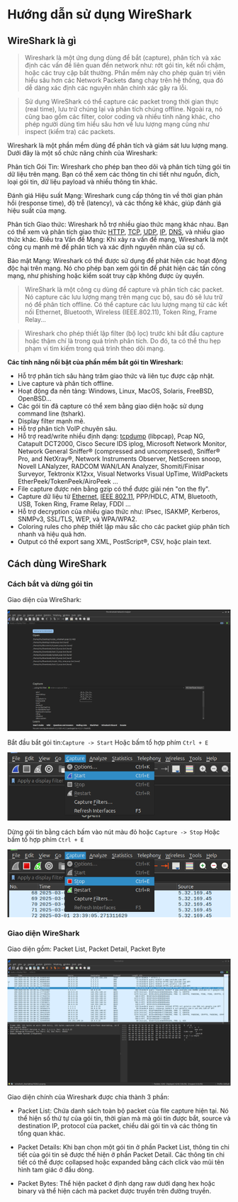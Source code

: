 # Hướng dẫn sử dụng WireShark

## WireShark là gì

> Wireshark là một ứng dụng dùng để bắt (capture), phân tích và xác định các vấn đề liên quan đến network như: rớt gói tin, kết nối chậm, hoặc các truy cập bất thường. Phần mềm này cho phép quản trị viên hiểu sâu hơn các Network Packets đang chạy trên hệ thống, qua đó dễ dàng xác định các nguyên nhân chính xác gây ra lỗi.

> Sử dụng WireShark có thể capture các packet trong thời gian thực (real time), lưu trữ chúng lại và phân tích chúng offline. Ngoài ra, nó cũng bao gồm các filter, color coding và nhiều tính năng khác, cho phép người dùng tìm hiểu sâu hơn về lưu lượng mạng cũng như inspect (kiểm tra) các packets.

Wireshark là một phần mềm dùng để phân tích và giám sát lưu lượng mạng. Dưới đây là một số chức năng chính của Wireshark:

Phân tích Gói Tin: Wireshark cho phép bạn theo dõi và phân tích từng gói tin dữ liệu trên mạng. Bạn có thể xem các thông tin chi tiết như nguồn, đích, loại gói tin, dữ liệu payload và nhiều thông tin khác.

Đánh giá Hiệu suất Mạng: Wireshark cung cấp thông tin về thời gian phản hồi (response time), độ trễ (latency), và các thống kê khác, giúp đánh giá hiệu suất của mạng.

Phân tích Giao thức: Wireshark hỗ trợ nhiều giao thức mạng khác nhau. Bạn có thể xem và phân tích giao thức [HTTP](../Các%20khái%20niệm/HTTP.md), [TCP](../Các%20khái%20niệm/TCP.md), [UDP](../Các%20khái%20niệm/UDP.md), [IP](../Các%20khái%20niệm/IP.md), [DNS](../Các%20khái%20niệm/DNS.md), và nhiều giao thức khác.
Điều tra Vấn đề Mạng: Khi xảy ra vấn đề mạng, Wireshark là một công cụ mạnh mẽ để phân tích và xác định nguyên nhân của sự cố.

Bảo mật Mạng: Wireshark có thể được sử dụng để phát hiện các hoạt động độc hại trên mạng. Nó cho phép bạn xem gói tin để phát hiện các tấn công mạng, như phishing hoặc kiểm soát truy cập không được ủy quyền.

> WireShark là một công cụ dùng để capture và phân tích các packet. Nó capture các lưu lượng mạng trên mạng cục bộ, sau đó sẽ lưu trữ nó để phân tích offline. Có thể capture các lưu lượng mạng từ các kết nối Ethernet, Bluetooth, Wireless (IEEE.802.11), Token Ring, Frame Relay…

> Wireshark cho phép thiết lập filter (bộ lọc) trước khi bắt đầu capture hoặc thậm chí là trong quá trình phân tích. Do đó, ta có thể thu hẹp phạm vi tìm kiếm trong quá trình theo dõi mạng. 

**Các tính năng nổi bật của phần mềm bắt gói tin Wireshark:**

- Hỗ trợ phân tích sâu hàng trăm giao thức và liên tục được cập nhật.
- Live capture và phân tích offline.
- Hoạt động đa nền tảng: Windows, Linux, MacOS, Solaris, FreeBSD, OpenBSD...
- Các gói tin đã capture có thể xem bằng giao diện hoặc sử dụng command line (tshark).
- Display filter mạnh mẽ.
- Hỗ trợ phân tích VoIP chuyên sâu.
- Hỗ trợ read/write nhiều định dạng: [tcpdump](../Các%20khái%20niệm/tcpdump.md) (libpcap), Pcap NG, Catapult DCT2000, 
  Cisco Secure IDS iplog, Microsoft Network Monitor, Network General Sniffer® 
  (compressed and uncompressed), Sniffer® Pro, and NetXray®, Network Instruments 
  Observer, NetScreen snoop, Novell LANalyzer, RADCOM WAN/LAN Analyzer, 
  Shomiti/Finisar Surveyor, Tektronix K12xx, Visual Networks Visual UpTime, 
  WildPackets EtherPeek/TokenPeek/AiroPeek ...
- File capture được nén bằng gzip có thể được giải nén "on the fly".
- Capture dữ liệu từ [Ethernet](../Các%20khái%20niệm/Ethernet.md), [IEEE 802.11](../Các%20khái%20niệm/IEEE.md), PPP/HDLC, ATM, Bluetooth, USB, Token Ring, 
  Frame Relay, FDDI ...
- Hỗ trợ decryption của nhiều giao thức như: IPsec, ISAKMP, Kerberos, SNMPv3, 
  SSL/TLS, WEP, và WPA/WPA2.
- Coloring rules cho phép thiết lập màu sắc cho các packet giúp phân tích nhanh và hiệu quả hơn.
- Output có thể export sang XML, PostScript®, CSV, hoặc plain text.

## Cách dùng WireShark

### Cách bắt và dừng gói tin

Giao diện của WireShark:

![Giao diện](../Lab_2_Phân%20tích%20lưu%20lượng%20mạng%20máy%20tính%20bằng%20công%20cụ%20Wireshark/img/interface_wireshark.png)


Bắt đầu bắt gói tin:```Capture -> Start``` Hoặc bấm tổ hợp phím ```Ctrl + E```

![Bắt gói tin](../Lab_2_Phân%20tích%20lưu%20lượng%20mạng%20máy%20tính%20bằng%20công%20cụ%20Wireshark/img/batgoitin.png)

Dừng gói tin bằng cách bấm vào nút màu đỏ hoặc ```Capture -> Stop``` Hoặc bấm tổ hợp phím ```Ctrl + E```

![Dừng bắt gói tin](../Lab_2_Phân%20tích%20lưu%20lượng%20mạng%20máy%20tính%20bằng%20công%20cụ%20Wireshark/img/Dunggoitin.png)

### Giao diện WireShark

Giao diện gồm: Packet List, Packet Detail, Packet Byte

![Giao diện gồm: Packet List, Packet Detail, Packet Byte](../Lab_2_Phân%20tích%20lưu%20lượng%20mạng%20máy%20tính%20bằng%20công%20cụ%20Wireshark/img/1.png)

Giao diện chính của Wireshark được chia thành 3 phần:

- Packet List: Chứa danh sách toàn bộ packet của file capture hiện tại. Nó thể hiện số thứ tự của gói tin, thời gian mà mà gói tin được bắt, source và destination IP, protocol của packet, chiều dài gói tin và các thông tin tổng quan khác.

- Packet Details: Khi bạn chọn một gói tin ở phần Packet List, thông tin chi tiết của gói tin sẽ được thể hiện ở phần Packet Detail. Các thông tin chi tiết có thể được collapsed hoặc expanded bằng cách click vào mũi tên hình tam giác ở đầu dòng. 

- Packet Bytes: Thể hiện packet ở định dạng raw dưới dạng hex hoặc binary và thể hiện cách mà packet được truyền trên đường truyền. 

